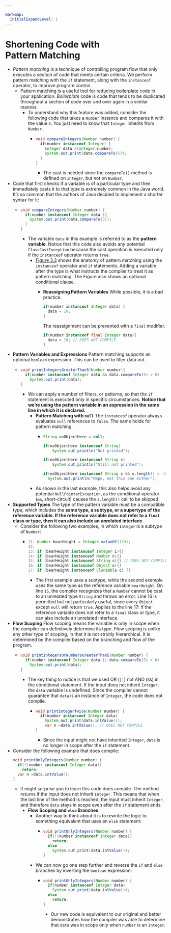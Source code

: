 ```yaml
---

markmap:
  initialExpandLevel: 1
---
```

# **Shortening Code with <br/> Pattern Matching**
- _Pattern matching_ is a technique of controlling program flow that only 
executes a section of code that meets certain criteria. We perform 
pattern matching with the `if` statement, along with the `instanceof` 
operator, to improve program control.
  - Pattern matching is a useful tool for reducing boilerplate
    code in your application. _Boilerplate_ code is code that tends
    to be duplicated throughout a section of code over and over
    again in a similar manner.
    - To understand why this feature was added, consider the following code 
    that takes a `Number` instance and compares it with the value `5`. You just 
    need to know that `Integer` inherits from `Number`.
      - ```java
        void compareIntegers(Number number) {
          if(number instanceof Integer) {
            Integer data =(Integer)number;
            System.out.print(data.compareTo(5));
          }
        }
        ```
        - The cast is needed since the `compareTo()` method
        is defined on `Integer`, but not on `Number`.
- Code that first checks if a variable is of a particular type and then 
immediately casts it to that type is extremely common in the Java 
world. It’s so common that the authors of Java decided to implement
 a shorter syntax for it:
  - ```java
    void compareIntegers(Number number) {
      if(number instanceof Integer data ){
        System.out.print(data.compareTo(5));
      }
    }
    ```
    - The variable `data` in this example is referred to as the
**pattern variable**. Notice that this code also avoids any
potential `ClassCastException` because the cast operation 
is executed only if the `instanceof` operator returns `true`.
      - [Figure 3.3](https://1drv.ms/i/c/c83cfca51d5c2032/EQPN6t4VJH1Jr1D6HVmTn3EB6M-OLAiC1st9dyxllhzL8g?e=Ooj5uL) shows the anatomy of pattern matching using the `instanceof` 
      operator and `if` statements. Adding a variable after the type is what 
      instructs the compiler to treat it as pattern matching. The Figure also 
      shows an optional conditional clause.
        - **Reassigning Pattern Variables**
          While possible, it is a bad practice.
          
          ```java
          if(number instanceof Integer data) {
            data = 10;
          }
          ```
          The reassignment can be prevented with a `final`
          modifier.
          ```java
          if(number instanceof final Integer data){
            data = 10; // DOES NOT COMPILE
          }
          ```
- **Pattern Variables and Expressions**
Pattern matching supports an optional `boolean` 
expression. This can be used to filter data out.
  - ```java
    void printIntegersGreaterThan5(Number number){
      if(number instanceof Integer data && data.compareTo(5) > 0)
        System.out.print(data);
    }
    ```
    - We can apply a number of filters, or patterns, so that the `if` statement  is executed 
    only in specific circumstances. **Notice that we’re using  the pattern variable 
    in an expression in the same line in which it is declared.**
      - **Pattern Matching with `null`**
      The `instanceof` operator always evaluates `null` references 
      to `false`. The same holds for pattern matching.
        - ```java
          String noObjectHere = null;

          if(noObjectHere instanceof String)
              System.out.println("Not printed");

          if(noObjectHere instanceof String s)
              System.out.println("Still not printed");

          if(noObjectHere instanceof String s && s.length() > -1)
            System.out.println("Nope, not this one either");
            ```
      - As shown in the last example, this also helps avoid any potential `NullPointerException`, 
      as the conditional operator (`&&`, short-circuit) causes the `s.length()` call to be skipped.
- **Supported Types**
The type of the pattern variable must be a compatible type,
which includes the **same type, a subtype, or a supertype 
of the reference variable. If the reference variable does 
not refer to a `final` class or type, then it can also
include an unrelated interface.**
  - Consider the following two examples, in which 
  `Integer` is a subtype of `Number`:
    - ```java
      11: Number bearHeight = Integer.valueOf(123);
      12:
      13: if (bearHeight instanceof Integer i){}
      14: if (bearHeight instanceof Number n){}
      15: if (bearHeight instanceof String s){} // DOES NOT COMPILE
      16: if (bearHeight instanceof Object o){}
      17: if (bearHeight instanceof Cloneable c) {}
      ```
      - The first example uses a subtype, while the second example uses the same type as the reference variable
      `bearHeight`. On line `15`, the compiler recognizes that a `Number` cannot be cast to an unrelated type
      `String` and throws an error. Line 16 is permitted but not particularly useful, since every `Object` except
      `null` will return `true`.
      Applies to the line 17: If the reference variable does not refer to a `final` class or type, it can also include an 
      unrelated interface.
- **Flow Scoping**
Flow scoping means the variable is only in scope when the
compiler can definitively determine its type. Flow scoping 
is unlike any other type of scoping, in that it is not strictly 
hierarchical. It is determined by the compiler based on the
 branching and flow of the program.
  - ```java
    void printIntegersOrNumbersGreaterThan5(Number number) {
      if(number instanceof Integer data || data.compareTo(5) > 0)
        System.out.print(data);
    }
    ```
    - The key thing to notice is that we used OR (`||`) not AND (`&&`) in the 
    conditional statement. If the input does not inherit `Integer`, the `data` 
    variable is undefined. Since the compiler cannot guarantee that 
    `data` is an instance of `Integer`, the code does not compile.
      - ```java
        void printIntegerTwice(Number number) {
          if(number instanceof Integer data)
            System.out.print(data.intValue());
            var n =data.intValue(); // DOES NOT COMPILE
        }
        ```
        - Since the input might not have inherited `Integer`, `data` is no
longer in scope after the `if` statement. 
- Consider the following example that does compile:
  ```java
  void printOnlyIntegers(Number number) {
    if(!(number instanceof Integer data))
      return;
    var n =data.intValue();
  }
  ```
  - It might surprise you to learn this code does compile. The 
  method returns if the input does not inherit `Integer`. This 
  means that when the last line of the method is reached, 
  the input must inherit `Integer`, and therefore `data` 
  stays in scope even after the `if` statement ends.
    - **Flow Scoping and `else` Branches**
      - Another way to think about it is to rewrite the
      logic to something equivalent that uses an `else`
      statement:
        - ```java
          void printOnlyIntegers(Number number) {
            if(!(number instanceof Integer data))
              return;
            else
              System.out.print(data.intValue());
          }
          ```
      - We can now go one step further and reverse the `if` and
`else` branches by inverting the `boolean` expression:
        - ```java
          void printOnlyIntegers(Number number) {
            if(number instanceof Integer data)
              System.out.print(data.intValue());
            else
              return;
          }
          ```
          - Our new code is equivalent to our original and better demonstrates 
          how the compiler was able to determine that `data` was in scope 
          only when `number` is an `Integer`.
